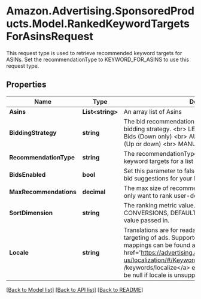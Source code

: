# Amazon.Advertising.SponsoredProducts.Model.RankedKeywordTargetsForAsinsRequest
This request type is used to retrieve recommended keyword targets for ASINs. Set the recommendationType to KEYWORD_FOR_ASINS to use this request type.

## Properties

Name | Type | Description | Notes
------------ | ------------- | ------------- | -------------
**Asins** | **List&lt;string&gt;** | An array list of Asins | 
**BiddingStrategy** | **string** | The bid recommendations returned will depend on the bidding strategy. &lt;br&gt; LEGACY_FOR_SALES - Dynamic Bids (Down only) &lt;br&gt; AUTO_FOR_SALES - Dynamic Bids (Up or down) &lt;br&gt; MANUAL - Fixed Bids | [optional] [default to BiddingStrategyEnum.LEGACYFORSALES]
**RecommendationType** | **string** | The recommendationType to retrieve recommended keyword targets for a list of ASINs. | 
**BidsEnabled** | **bool** | Set this parameter to false if you do not want to retrieve bid suggestions for your keyword targets. Defaults to true. | [optional] [default to true]
**MaxRecommendations** | **decimal** | The max size of recommended target. Set it to 0 if you only want to rank user-defined keywords. | [optional] [default to 200M]
**SortDimension** | **string** | The ranking metric value. Supported values: CLICKS, CONVERSIONS, DEFAULT. DEFAULT will be applied if no value passed in. | [optional] 
**Locale** | **string** | Translations are for readability and do not affect the targeting of ads. Supported marketplace to locale mappings can be found at the &lt;a href&#x3D;&#39;https://advertising.amazon.com/API/docs/en-us/localization/#/Keyword%20Localization&#39;&gt;POST /keywords/localize&lt;/a&gt; endpoint. Note: Translations will be null if locale is unsupported. | [optional] 

[[Back to Model list]](../README.md#documentation-for-models) [[Back to API list]](../README.md#documentation-for-api-endpoints) [[Back to README]](../README.md)


